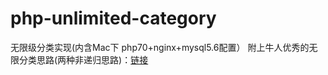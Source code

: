 # php-unlimited-category
无限级分类实现(内含Mac下 php70+nginx+mysql5.6配置）
附上牛人优秀的无限分类思路(两种非递归思路)：[链接](http://www.codeceo.com/article/php-mysql-category.html)




